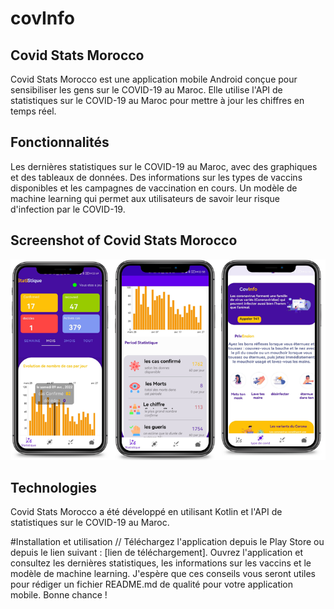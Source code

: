 # covInfo
## Covid Stats Morocco
Covid Stats Morocco est une application mobile Android conçue pour sensibiliser les gens sur le COVID-19 au Maroc. Elle utilise l'API de statistiques sur le COVID-19 au Maroc pour mettre à jour les chiffres en temps réel.

## Fonctionnalités
Les dernières statistiques sur le COVID-19 au Maroc, avec des graphiques et des tableaux de données.
Des informations sur les types de vaccins disponibles et les campagnes de vaccination en cours.
Un modèle de machine learning qui permet aux utilisateurs de savoir leur risque d'infection par le COVID-19.
## Screenshot of Covid Stats Morocco
![des images de l'application](covInfo.png)

## Technologies
Covid Stats Morocco a été développé en utilisant Kotlin et l'API de statistiques sur le COVID-19 au Maroc.

#Installation et utilisation
// Téléchargez l'application depuis le Play Store ou depuis le lien suivant : [lien de téléchargement].
Ouvrez l'application et consultez les dernières statistiques, les informations sur les vaccins et le modèle de machine learning.
J'espère que ces conseils vous seront utiles pour rédiger un fichier README.md de qualité pour votre application mobile. Bonne chance !
